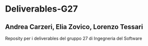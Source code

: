 # Deliverables-G27
## Andrea Carzeri, Elia Zovico, Lorenzo Tessari
Reposity per i deliverables del gruppo 27 di Ingegneria del Software 
